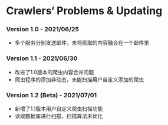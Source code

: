 # Crawlers‘ Problems & Updating

### Version 1.0 - 2021/06/25

- 多个服务分别发送邮件，未将爬取的内容融合在一个邮件里

### Version 1.1 - 2021/06/30

- 改进了1.0版本的爬虫内容合并问题
- 爬虫程序的添加非动态，未能扫描用户自定义添加的爬虫

### Version 1.2 (Beta) - 2021/07/01

- 新增了1.1版本用户自定义爬虫扫描功能
- 读取数据库进行扫描，扫描算法未优化

